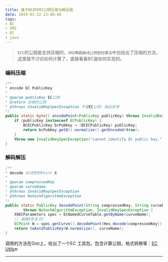 ```yaml
---
title: 基于BC的SM2公钥压缩与解压缩
date: 2019-01-22 13:40:49
tags:
- BC
- SM2
- EC
- java
---
```


> `ECC`的公钥是支持压缩的，`SM2椭圆曲线公钥密码算法`中也给出了压缩的方法，这里就不讨论如何计算了，直接看看BC是如何实现的。

### 编码压缩

```java
/**
* encode EC PublicKey
* 
* @param publicKey EC公钥
* @return 压缩的公钥
* @throws InvalidKeySpecException 不是EC公钥，抛出异常
*/
public static byte[] encodePoint(PublicKey publicKey) throws InvalidKeySpecException {
	if (publicKey instanceof ECPublicKey) {
		BCECPublicKey bcPubKey = (BCECPublicKey) publicKey;
		return bcPubKey.getQ().normalize().getEncoded(true);
	}
	throw new InvalidKeySpecException("cannot identify EC public key.");
}
```

### 解码解压

```java
/**
* decode 16进制的Point X
* 
* @param compressedKey
* @param curveName
* @throws InvalidKeySpecException
* @throws NoSuchAlgorithmException
*/
public static PublicKey decodePoint(String compressedKey, String curveName)
		throws NoSuchAlgorithmException, InvalidKeySpecException {
	X9ECParameters spec = ECNamedCurveTable.getByName(curveName);
	// 根据X恢复点Y
	ECPoint W = spec.getCurve().decodePoint(Hex.decode(compressedKey));
	return toAsn1PublicKey(W.normalize(), curveName);
}

```

调用的方法在Gist上，给出了一个EC 工具包，包含计算公钥，格式转换等：[EC Utils](https://gist.github.com/Gsealy/778efb420d325582541a1ec67a98b73e)🔚

------

